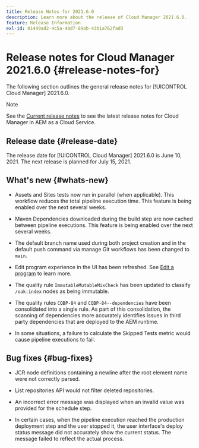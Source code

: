```yaml
---
title: Release Notes for 2021.6.0
description: Learn more about the release of Cloud Manager 2021.6.0.
feature: Release Information
exl-id: 01449ad2-4c5a-40d7-89ab-43b1a762fad3
---
```

# Release notes for Cloud Manager 2021.6.0 {#release-notes-for}

The following section outlines the general release notes for [!UICONTROL Cloud Manager] 2021.6.0.

>[!NOTE]
>See the [Current release notes](https://experienceleague.adobe.com/en/docs/experience-manager-cloud-service/content/release-notes/cloud-manager/current#getting-access) to see the latest release notes for Cloud Manager in AEM as a Cloud Service.

## Release date {#release-date}

The release date for [!UICONTROL Cloud Manager] 2021.6.0 is June 10, 2021.
The next release is planned for July 15, 2021.

## What's new {#whats-new}

* Assets and Sites tests now run in parallel (when applicable). This workflow reduces the total pipeline execution time. This feature is being enabled over the next several weeks.

* Maven Dependencies downloaded during the build step are now cached between pipeline executions. This feature is being enabled over the next several weeks. 

* The default branch name used during both project creation and in the default push command via manage Git workflows has been changed to `main`. 

* Edit program experience in the UI has been refreshed. See [Edit a program](/help/getting-started/program-setup.md#editing-program) to learn more.

* The quality rule `ImmutableMutableMixCheck` has been updated to classify `/oak:index` nodes as being immutable.

* The quality rules `CQBP-84` and `CQBP-84--dependencies` have been consolidated into a single rule. As part of this consolidation, the scanning of dependencies more accurately identifies issues in third party dependencies that are deployed to the AEM runtime.

* In some situations, a failure to calculate the Skipped Tests metric would cause pipeline executions to fail.

## Bug fixes {#bug-fixes}

* JCR node definitions containing a newline after the root element name were not correctly parsed.

* List repositories API would not filter deleted repositories.

* An incorrect error message was displayed when an invalid value was provided for the schedule step. 

* In certain cases, when the pipeline execution reached the production deployment step and the user stopped it, the user interface's deploy status message did not accurately show the current status. The message failed to reflect the actual process.
